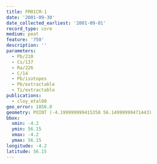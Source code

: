 ```yaml
---
title: FM01CM-1
date: '2001-09-30'
date_collected_earliest: '2001-09-01'
record_type: core
medium: peat
feature: '750'
description: ''
parameters:
  - Pb/210
  - Cs/137
  - Ra/226
  - C/14
  - Pb/isotopes
  - Pb/extractable
  - Ti/extractable
publications:
  - cloy_etal08
geo_error: 1856.0
geometry: POINT (-4.199999999415358 56.14999999471443)
bbox:
  xmin: -4.2
  ymin: 56.15
  xmax: -4.2
  ymax: 56.15
longitude: -4.2
latitude: 56.15
---
```

